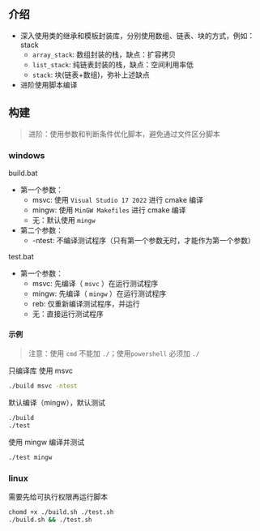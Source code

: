 
## 介绍

- 深入使用类的继承和模板封装库，分别使用数组、链表、块的方式，例如：stack
  - `array_stack`: 数组封装的栈，缺点：扩容拷贝
  - `list_stack`: 纯链表封装的栈，缺点：空间利用率低
  - `stack`: 块(链表+数组)，弥补上述缺点
- 进阶使用脚本编译


## 构建

> 进阶：使用参数和判断条件优化脚本，避免通过文件区分脚本

### windows

build.bat
- 第一个参数：
  - msvc: 使用 `Visual Studio 17 2022` 进行 cmake 编译
  - mingw: 使用 `MinGW Makefiles` 进行 cmake 编译
  - 无：默认使用 `mingw`
- 第二个参数：
  - -ntest: 不编译测试程序（只有第一个参数无时，才能作为第一个参数）

test.bat
- 第一个参数：
  - msvc: 先编译（ `msvc` ）在运行测试程序
  - mingw: 先编译（ `mingw` ）在运行测试程序
  - reb: 仅重新编译测试程序，并运行
  - 无：直接运行测试程序

#### 示例

> 注意：使用 `cmd` 不能加 `./`；使用`powershell` 必须加 `./`

只编译库 使用 msvc
```sh
./build msvc -ntest
```
默认编译（mingw），默认测试
```sh
./build
./test
```
使用 mingw 编译并测试
```sh
./test mingw
```


### linux

需要先给可执行权限再运行脚本
```sh
chomd +x ./build.sh ./test.sh
./build.sh && ./test.sh
```

